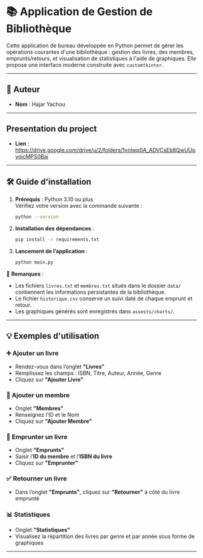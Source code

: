 # 📚 Application de Gestion de Bibliothèque

Cette application de bureau développée en Python permet de gérer les opérations courantes d'une bibliothèque : gestion des livres, des membres, emprunts/retours, et visualisation de statistiques à l'aide de graphiques. Elle propose une interface moderne construite avec `customtkinter`.

---

## 👤 Auteur

- **Nom** : Hajar Yachou

---

## Presentation du project

- **Lien** : https://drive.google.com/drive/u/2/folders/1vnlwp0A_ADVCsEb8QwUUpyoicMPS0Bai

---


## 🛠️ Guide d'installation

1. **Prérequis** : Python 3.10 ou plus  
   Vérifiez votre version avec la commande suivante :

   ```bash
   python --version
   ```

2. **Installation des dépendances** :

   ```bash
   pip install -r requirements.txt
   ```

3. **Lancement de l’application** :

   ```bash
   python main.py
   ```

📌 **Remarques** :
- Les fichiers `livres.txt` et `membres.txt` situés dans le dossier `data/` contiennent les informations persistantes de la bibliothèque.
- Le fichier `historique.csv` conserve un suivi daté de chaque emprunt et retour.
- Les graphiques générés sont enregistrés dans `assests/charts/`.

---

## 💡 Exemples d'utilisation

### ➕ Ajouter un livre
- Rendez-vous dans l’onglet **"Livres"**
- Remplissez les champs : ISBN, Titre, Auteur, Année, Genre
- Cliquez sur **"Ajouter Livre"**

### 👤 Ajouter un membre
- Onglet **"Membres"**
- Renseignez l’ID et le Nom
- Cliquez sur **"Ajouter Membre"**

### 🔄 Emprunter un livre
- Onglet **"Emprunts"**
- Saisir l’**ID du membre** et l’**ISBN du livre**
- Cliquez sur **"Emprunter"**

### ✅ Retourner un livre
- Dans l’onglet **"Emprunts"**, cliquez sur **"Retourner"** à côté du livre emprunté

### 📊 Statistiques
- Onglet **"Statistiques"**
- Visualisez la répartition des livres par genre et par année sous forme de graphiques

---

